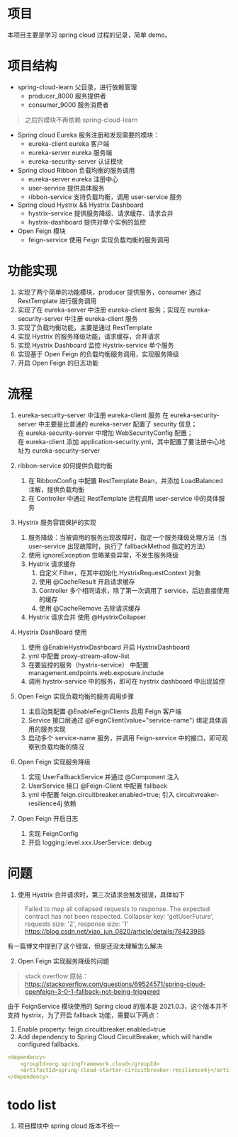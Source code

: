 # 项目
本项目主要是学习 spring cloud 过程的记录，简单 demo。

# 项目结构
 - spring-cloud-learn 父目录，进行依赖管理
    - producer_8000 服务提供者
    - consumer_9000 服务消费者
      
> 之后的模块不再依赖 spring-cloud-learn
- Spring cloud Eureka 服务注册和发现需要的模块：
   - eureka-client eureka 客户端
   - eureka-server eureka 服务端
   - eureka-security-server 认证模块  
- Spring cloud Ribbon 负载均衡的服务调用
   - eureka-server eureka 注册中心
   - user-service 提供具体服务
   - ribbon-service 支持负载均衡，调用 user-service 服务
- Spring cloud Hystrix && Hystrix Dashboard
    - hystrix-service 提供服务降级、请求缓存、请求合并
    - hystrix-dashboard 提供对单个实例的监控
- Open Feign 模块
    - feign-service 使用 Feign 实现负载均衡的服务调用
    
# 功能实现
1. 实现了两个简单的功能模块，producer 提供服务，consumer 通过 RestTemplate 进行服务调用
2. 实现了在 eureka-server 中注册 eureka-client 服务；实现在 eureka-security-server 中注册 eureka-client 服务
3. 实现了负载均衡功能，主要是通过 RestTemplate
4. 实现 Hystrix 的服务降级功能，请求缓存，合并请求
5. 实现 Hystrix Dashboard 监控 Hystrix-service 单个服务
6. 实现基于 Open Feign 的负载均衡服务调用，实现服务降级
7. 开启 Open Feign 的日志功能

# 流程
1. eureka-security-server 中注册 eureka-client 服务
   在 eureka-security-server 中主要是比普通的 eureka-server 配置了 security 信息；  
   在 eureka-security-server 中增加 WebSecurityConfig 配置；  
   在 eureka-client 添加 application-security.yml，其中配置了要注册中心地址为 eureka-security-server
   
2. ribbon-service 如何提供负载均衡
   1. 在 RibbonConfig 中配置 RestTemplate Bean，并添加 LoadBalanced 注解，提供负载均衡
   2. 在 Controller 中通过 RestTemplate 远程调用 user-service 中的具体服务
    
3. Hystrix 服务容错保护的实现
    1. 服务降级：当被调用的服务出现故障时，指定一个服务降级处理方法（当 user-service 出现故障时，执行了 fallbackMethod 指定的方法）
    2. 使用 ignoreException 忽略某些异常，不发生服务降级
    3. Hystrix 请求缓存
        1. 自定义 Filter，在其中初始化 HystrixRequestContext 对象
        2. 使用 @CacheResult 开启请求缓存
        3. Controller 多个相同请求，除了第一次调用了 service，后边直接使用的缓存
        4. 使用 @CacheRemove 去除请求缓存
    4. Hystrix 请求合并 使用 @HystrixCollapser
    
4. Hystrix DashBoard 使用
    1. 使用 @EnableHystrixDashboard 开启 HystrixDashboard
    2. yml 中配置 proxy-stream-allow-list
    3. 在要监控的服务（hystrix-service） 中配置 management.endpoints.web.exposure.include
    4. 调用 hystrix-service 中的服务，即可在 hystrix dashboard 中出现监控

5. Open Feign 实现负载均衡的服务调用步骤
    1. 主启动类配置 @EnableFeignClients 启用 Feign 客户端
    2. Service 接口层通过 @FeignClient(value="service-name") 绑定具体调用的服务实现
    3. 启动多个 service-name 服务，并调用 Feign-service 中的接口，即可观察到负载均衡的情况
    
6. Open Feign 实现服务降级
    1. 实现 UserFallbackService 并通过 @Component 注入
    2. UserService 接口 @Feign-Client 中配置 fallback
    3. yml 中配置 feign.circuitbreaker.enabled=true; 引入 circuitvreaker-resilience4j 依赖
    
7. Open Feign 开启日志
    1. 实现 FeignConfig
    2. 开启 logging.level.xxx.UserService: debug

# 问题
1. 使用 Hystrix 合并请求时，第三次请求会触发错误，具体如下
> Failed to map all collapsed requests to response. The expected contract has not been respected. Collapser key: 'getUserFuture', requests size: '2', response size: '1'  
> https://blog.csdn.net/xiao_jun_0820/article/details/78423985

有一篇博文中提到了这个错误，但是还没太理解怎么解决

2. Open Feign 实现服务降级的问题
   
> stack overflow 原帖：https://stackoverflow.com/questions/69524571/spring-cloud-openfeign-3-0-1-fallback-not-being-triggered
    
由于 FeignService 模块使用的 Spring cloud 的版本是 2021.0.3，这个版本并不支持 hystrix，为了开启 fallback 功能，需要以下两点：
   1. Enable property: feign.circuitbreaker.enabled=true   
   2. Add dependency to Spring Cloud CircuitBreaker, which will handle configured fallbacks.
    
```yml
<dependency>
    <groupId>org.springframework.cloud</groupId>
    <artifactId>spring-cloud-starter-circuitbreaker-resilience4j</artifactId>
</dependency>
```

# todo list
1. 项目模块中 spring cloud 版本不统一
